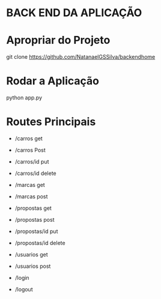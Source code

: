 # BACK END DA APLICAÇÃO 

# Apropriar do Projeto
git clone https://github.com/NatanaelGSSilva/backendhome

# Rodar a Aplicação
python app.py

# Routes Principais
* /carros get 
* /carros Post
* /carros/id put
* /carros/id delete

* /marcas get
* /marcas post

* /propostas get
* /propostas post
* /propostas/id put
* /propostas/id delete

* /usuarios get
* /usuarios post
* /login
* /logout

